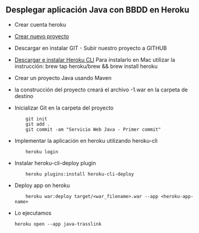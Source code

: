 ## Desplegar aplicación Java con BBDD en Heroku

* Crear cuenta heroku
* [Crear nuevo proyecto](https://dashboard.heroku.com/new-app)
* Descargar en instalar GIT - Subir nuestro proyecto a GITHUB
* [Descargar e instalar Heroku CLI](https://devcenter.heroku.com/articles/heroku-cli)
  Para instalarlo en Mac utilizar la instrucción:
      brew tap heroku/brew && brew install heroku
      
* Crear un proyecto Java usando Maven
* la construcción del proyecto creará el archivo -1.war en la carpeta de destino
* Inicializar Git en la carpeta del proyecto

          git init
          git add .
          git commit -am "Servicio Web Java - Primer commit"
    
* Implementar la aplicación en heroku utilizando heroku-cli
    
          heroku login
    
* Instalar heroku-cli-deploy plugin
    
          heroku plugins:install heroku-cli-deploy
    
* Deploy app on heroku
   
          heroku war:deploy target/<war_filename>.war --app <heroku-app-name>
  
* Lo ejecutamos

      heroku open --app java-trasslink
